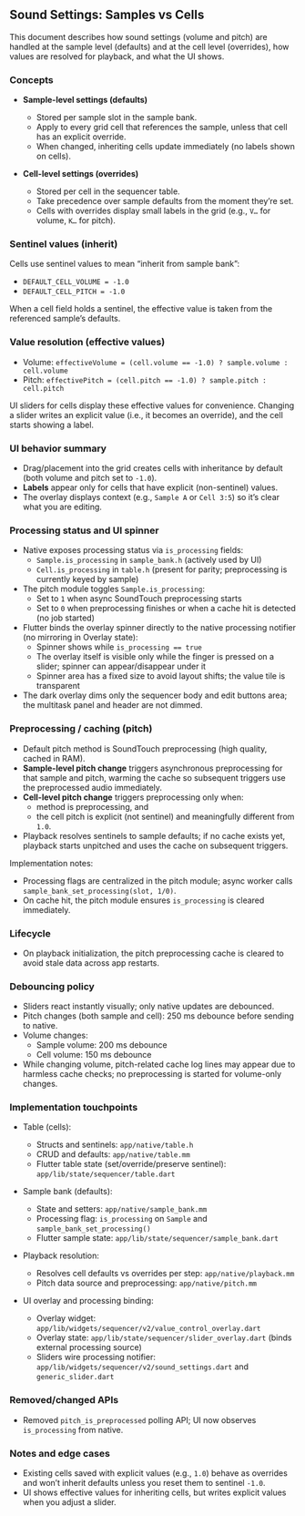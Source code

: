 ## Sound Settings: Samples vs Cells

This document describes how sound settings (volume and pitch) are handled at the sample level (defaults) and at the cell level (overrides), how values are resolved for playback, and what the UI shows.

### Concepts

- **Sample-level settings (defaults)**
  - Stored per sample slot in the sample bank.
  - Apply to every grid cell that references the sample, unless that cell has an explicit override.
  - When changed, inheriting cells update immediately (no labels shown on cells).

- **Cell-level settings (overrides)**
  - Stored per cell in the sequencer table.
  - Take precedence over sample defaults from the moment they’re set.
  - Cells with overrides display small labels in the grid (e.g., `V…` for volume, `K…` for pitch).

### Sentinel values (inherit)

Cells use sentinel values to mean “inherit from sample bank”:

- `DEFAULT_CELL_VOLUME = -1.0`
- `DEFAULT_CELL_PITCH = -1.0`

When a cell field holds a sentinel, the effective value is taken from the referenced sample’s defaults.

### Value resolution (effective values)

- Volume: `effectiveVolume = (cell.volume == -1.0) ? sample.volume : cell.volume`
- Pitch: `effectivePitch = (cell.pitch == -1.0) ? sample.pitch : cell.pitch`

UI sliders for cells display these effective values for convenience. Changing a slider writes an explicit value (i.e., it becomes an override), and the cell starts showing a label.

### UI behavior summary

- Drag/placement into the grid creates cells with inheritance by default (both volume and pitch set to `-1.0`).
- **Labels** appear only for cells that have explicit (non-sentinel) values.
- The overlay displays context (e.g., `Sample A` or `Cell 3:5`) so it’s clear what you are editing.

### Processing status and UI spinner

- Native exposes processing status via `is_processing` fields:
  - `Sample.is_processing` in `sample_bank.h` (actively used by UI)
  - `Cell.is_processing` in `table.h` (present for parity; preprocessing is currently keyed by sample)
- The pitch module toggles `Sample.is_processing`:
  - Set to `1` when async SoundTouch preprocessing starts
  - Set to `0` when preprocessing finishes or when a cache hit is detected (no job started)
- Flutter binds the overlay spinner directly to the native processing notifier (no mirroring in Overlay state):
  - Spinner shows while `is_processing == true`
  - The overlay itself is visible only while the finger is pressed on a slider; spinner can appear/disappear under it
  - Spinner area has a fixed size to avoid layout shifts; the value tile is transparent
- The dark overlay dims only the sequencer body and edit buttons area; the multitask panel and header are not dimmed.

### Preprocessing / caching (pitch)

- Default pitch method is SoundTouch preprocessing (high quality, cached in RAM).
- **Sample-level pitch change** triggers asynchronous preprocessing for that sample and pitch, warming the cache so subsequent triggers use the preprocessed audio immediately.
- **Cell-level pitch change** triggers preprocessing only when:
  - method is preprocessing, and
  - the cell pitch is explicit (not sentinel) and meaningfully different from `1.0`.
- Playback resolves sentinels to sample defaults; if no cache exists yet, playback starts unpitched and uses the cache on subsequent triggers.

Implementation notes:
- Processing flags are centralized in the pitch module; async worker calls `sample_bank_set_processing(slot, 1/0)`.
- On cache hit, the pitch module ensures `is_processing` is cleared immediately.

### Lifecycle

- On playback initialization, the pitch preprocessing cache is cleared to avoid stale data across app restarts.

### Debouncing policy

- Sliders react instantly visually; only native updates are debounced.
- Pitch changes (both sample and cell): 250 ms debounce before sending to native.
- Volume changes:
  - Sample volume: 200 ms debounce
  - Cell volume: 150 ms debounce
- While changing volume, pitch-related cache log lines may appear due to harmless cache checks; no preprocessing is started for volume-only changes.

### Implementation touchpoints

- Table (cells):
  - Structs and sentinels: `app/native/table.h`
  - CRUD and defaults: `app/native/table.mm`
  - Flutter table state (set/override/preserve sentinel): `app/lib/state/sequencer/table.dart`

- Sample bank (defaults):
  - State and setters: `app/native/sample_bank.mm`
  - Processing flag: `is_processing` on `Sample` and `sample_bank_set_processing()`
  - Flutter sample state: `app/lib/state/sequencer/sample_bank.dart`

- Playback resolution:
  - Resolves cell defaults vs overrides per step: `app/native/playback.mm`
  - Pitch data source and preprocessing: `app/native/pitch.mm`

- UI overlay and processing binding:
  - Overlay widget: `app/lib/widgets/sequencer/v2/value_control_overlay.dart`
  - Overlay state: `app/lib/state/sequencer/slider_overlay.dart` (binds external processing source)
  - Sliders wire processing notifier: `app/lib/widgets/sequencer/v2/sound_settings.dart` and `generic_slider.dart`

### Removed/changed APIs

- Removed `pitch_is_preprocessed` polling API; UI now observes `is_processing` from native.

### Notes and edge cases

- Existing cells saved with explicit values (e.g., `1.0`) behave as overrides and won’t inherit defaults unless you reset them to sentinel `-1.0`.
- UI shows effective values for inheriting cells, but writes explicit values when you adjust a slider.


